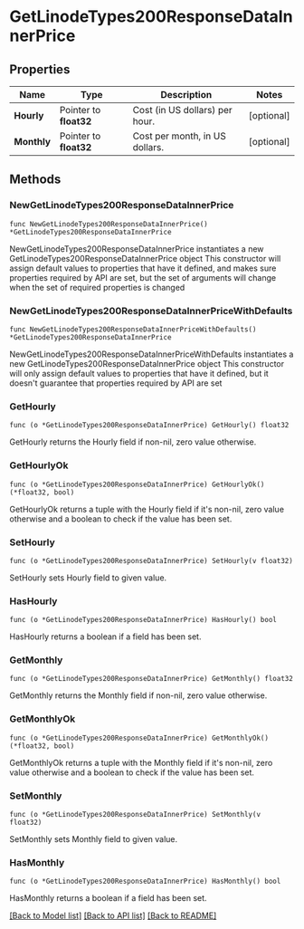 # GetLinodeTypes200ResponseDataInnerPrice

## Properties

Name | Type | Description | Notes
------------ | ------------- | ------------- | -------------
**Hourly** | Pointer to **float32** | Cost (in US dollars) per hour. | [optional] 
**Monthly** | Pointer to **float32** | Cost per month, in US dollars. | [optional] 

## Methods

### NewGetLinodeTypes200ResponseDataInnerPrice

`func NewGetLinodeTypes200ResponseDataInnerPrice() *GetLinodeTypes200ResponseDataInnerPrice`

NewGetLinodeTypes200ResponseDataInnerPrice instantiates a new GetLinodeTypes200ResponseDataInnerPrice object
This constructor will assign default values to properties that have it defined,
and makes sure properties required by API are set, but the set of arguments
will change when the set of required properties is changed

### NewGetLinodeTypes200ResponseDataInnerPriceWithDefaults

`func NewGetLinodeTypes200ResponseDataInnerPriceWithDefaults() *GetLinodeTypes200ResponseDataInnerPrice`

NewGetLinodeTypes200ResponseDataInnerPriceWithDefaults instantiates a new GetLinodeTypes200ResponseDataInnerPrice object
This constructor will only assign default values to properties that have it defined,
but it doesn't guarantee that properties required by API are set

### GetHourly

`func (o *GetLinodeTypes200ResponseDataInnerPrice) GetHourly() float32`

GetHourly returns the Hourly field if non-nil, zero value otherwise.

### GetHourlyOk

`func (o *GetLinodeTypes200ResponseDataInnerPrice) GetHourlyOk() (*float32, bool)`

GetHourlyOk returns a tuple with the Hourly field if it's non-nil, zero value otherwise
and a boolean to check if the value has been set.

### SetHourly

`func (o *GetLinodeTypes200ResponseDataInnerPrice) SetHourly(v float32)`

SetHourly sets Hourly field to given value.

### HasHourly

`func (o *GetLinodeTypes200ResponseDataInnerPrice) HasHourly() bool`

HasHourly returns a boolean if a field has been set.

### GetMonthly

`func (o *GetLinodeTypes200ResponseDataInnerPrice) GetMonthly() float32`

GetMonthly returns the Monthly field if non-nil, zero value otherwise.

### GetMonthlyOk

`func (o *GetLinodeTypes200ResponseDataInnerPrice) GetMonthlyOk() (*float32, bool)`

GetMonthlyOk returns a tuple with the Monthly field if it's non-nil, zero value otherwise
and a boolean to check if the value has been set.

### SetMonthly

`func (o *GetLinodeTypes200ResponseDataInnerPrice) SetMonthly(v float32)`

SetMonthly sets Monthly field to given value.

### HasMonthly

`func (o *GetLinodeTypes200ResponseDataInnerPrice) HasMonthly() bool`

HasMonthly returns a boolean if a field has been set.


[[Back to Model list]](../README.md#documentation-for-models) [[Back to API list]](../README.md#documentation-for-api-endpoints) [[Back to README]](../README.md)


